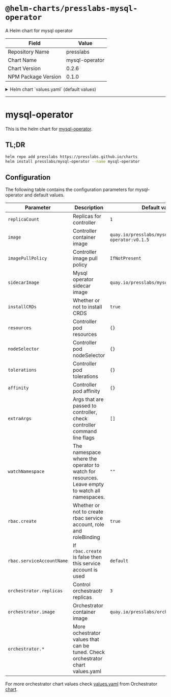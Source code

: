 # `@helm-charts/presslabs-mysql-operator`

A Helm chart for mysql operator

| Field               | Value          |
| ------------------- | -------------- |
| Repository Name     | presslabs      |
| Chart Name          | mysql-operator |
| Chart Version       | 0.2.6          |
| NPM Package Version | 0.1.0          |

<details>

<summary>Helm chart `values.yaml` (default values)</summary>

```yaml
# Default values for mysql-operator.
# This is a YAML-formatted file.
# Declare variables to be passed into your templates.

replicaCount: 1
image: quay.io/presslabs/mysql-operator:0.2.6
imagePullPolicy: IfNotPresent
sidecarImage: quay.io/presslabs/mysql-operator-sidecar:0.2.6

installCRDs: true
watchNamespace:

resources:
  {}
  # limits:
  #  cpu: 100m
  #  memory: 128Mi
  # requests:
  #  cpu: 100m
  #  memory: 128Mi

nodeSelector: {}

tolerations: []

affinity: {}

extraArgs: []

rbac:
  create: true
  serviceAccountName: default

orchestrator:
  replicas: 1
  orchestratorConf:
    # the operator is handling the registries, do not auto discover
    DiscoverByShowSlaveHosts: false
    # forget missing instances automatically
    UnseenInstanceForgetHours: 1

    InstancePollSeconds: 5
    HostnameResolveMethod: 'none'
    MySQLHostnameResolveMethod: '@@report_host'
    RemoveTextFromHostnameDisplay: ':3306'
    DetectClusterAliasQuery: "SELECT CONCAT(SUBSTRING(@@hostname, 1, LENGTH(@@hostname) - 1 - LENGTH(SUBSTRING_INDEX(@@hostname,'-',-2))),'.',SUBSTRING_INDEX(@@report_host,'.',-1))"
    DetectInstanceAliasQuery: 'SELECT @@hostname'
    SlaveLagQuery: 'SELECT TIMESTAMPDIFF(SECOND,ts,NOW()) as drift FROM sys_operator.heartbeat ORDER BY drift ASC LIMIT 1'

    # Automated recovery (this is opt-in, so we need to set these)
    # Prevent recovery flip-flop, by disabling auto-recovery for 5 minutes per
    # cluster
    RecoveryPeriodBlockSeconds: 300
    # Do not ignore any host for auto-recovery
    RecoveryIgnoreHostnameFilters: []
    # Recover both, masters and intermediate masters
    RecoverMasterClusterFilters: ['.*']
    RecoverIntermediateMasterClusterFilters: ['.*']
    # `reset slave all` and `set read_only=0` on promoted master
    ApplyMySQLPromotionAfterMasterFailover: false
    MasterFailoverDetachReplicaMasterHost: true
    # https://github.com/github/orchestrator/blob/master/docs/configuration-recovery.md#promotion-actions
    # Safety! do not disable unless you know what you are doing
    FailMasterPromotionIfSQLThreadNotUpToDate: true
    DetachLostReplicasAfterMasterFailover: true
```

</details>

---

# mysql-operator

This is the helm chart for [mysql-operator](https://github.com/presslabs/mysql-operator).

## TL;DR

```sh
helm repo add presslabs https://presslabs.github.io/charts
helm install presslabs/mysql-operator --name mysql-operator
```

## Configuration

The following table contains the configuration parameters for mysql-operator and default values.

| Parameter                 | Description                                                                                   | Default value                             |
| ------------------------- | --------------------------------------------------------------------------------------------- | ----------------------------------------- |
| `replicaCount`            | Replicas for controller                                                                       | `1`                                       |
| `image`                   | Controller container image                                                                    | `quay.io/presslabs/mysql-operator:v0.1.5` |
| `imagePullPolicy`         | Controller image pull policy                                                                  | `IfNotPresent`                            |
| `sidecarImage`            | Mysql operator sidecar image                                                                  | `quay.io/presslabs/mysql-helper:v0.1.5`   |
| `installCRDs`             | Whether or not to install CRDS                                                                | `true`                                    |
| `resources`               | Controller pod resources                                                                      | `{}`                                      |
| `nodeSelector`            | Controller pod nodeSelector                                                                   | `{}`                                      |
| `tolerations`             | Controller pod tolerations                                                                    | `{}`                                      |
| `affinity`                | Controller pod affinity                                                                       | `{}`                                      |
| `extraArgs`               | Args that are passed to controller, check controller command line flags                       | `[]`                                      |
| `watchNamespace`          | The namespace where the operator to watch for resources. Leave empty to watch all namespaces. | `""`                                      |
| `rbac.create`             | Whether or not to create rbac service account, role and roleBinding                           | `true`                                    |
| `rbac.serviceAccountName` | If `rbac.create` is false then this service account is used                                   | `default`                                 |
| `orchestrator.replicas`   | Control orchestraotr replicas                                                                 | `3`                                       |
| `orchestrator.image`      | Orchestrator container image                                                                  | `quay.io/presslabs/orchestrator:latest`   |
| `orchestrator.*`          | More ochestrator values that can be tuned. Check orchestrator chart values.yaml               |                                           |

For more orchestrator chart values check
[values.yaml](https://github.com/presslabs/docker-orchestrator/blob/master/charts/orchestrator/values.yaml)
from Orchestrator [chart](https://github.com/presslabs/docker-orchestrator/).
